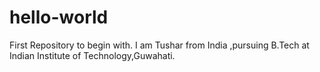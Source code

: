 # hello-world
First Repository to begin with.
I am Tushar from India ,pursuing B.Tech at Indian Institute of Technology,Guwahati.
